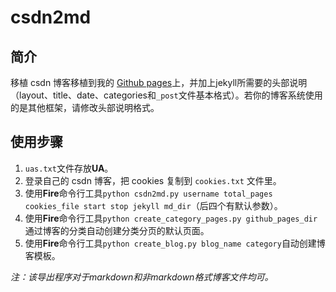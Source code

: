 # csdn2md

## 简介
移植 csdn 博客移植到我的 [Github pages](https://0lddriv3r.github.io)上，并加上jekyll所需要的头部说明（layout、title、date、categories和`_post`文件基本格式）。若你的博客系统使用的是其他框架，请修改头部说明格式。

## 使用步骤
1. `uas.txt`文件存放**UA**。
2. 登录自己的 csdn 博客，把 cookies 复制到 `cookies.txt` 文件里。
3. 使用**Fire**命令行工具`python csdn2md.py username total_pages cookies_file start stop jekyll md_dir`（后四个有默认参数）。
4. 使用**Fire**命令行工具`python create_category_pages.py github_pages_dir`通过博客的分类自动创建分类分页的默认页面。
5. 使用**Fire**命令行工具`python create_blog.py blog_name category`自动创建博客模板。

*注：该导出程序对于markdown和非markdown格式博客文件均可。*